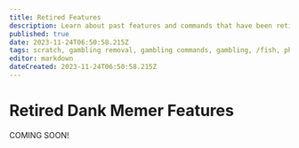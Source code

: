 ```yaml
---
title: Retired Features
description: Learn about past features and commands that have been retired from Dank Memer, such as several image commands, gambling commands, the original /fish, and more.
published: true
date: 2023-11-24T06:50:58.215Z
tags: scratch, gambling removal, gambling commands, gambling, /fish, phallic objects, nsfw commands, snakeeyes, flashsales, sales
editor: markdown
dateCreated: 2023-11-24T06:50:58.215Z
---
```


# Retired Dank Memer Features

COMING SOON!